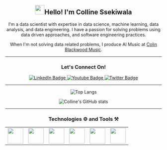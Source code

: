 
<div align="center" >
  <h2><img src="https://raw.githubusercontent.com/MartinHeinz/MartinHeinz/master/wave.gif" width="30px">Hello! I'm Colline Ssekiwala</h2>
   <p>I'm a data scientist with expertise in data science, machine learning, data analysis, and data engineering. I have a passion for solving problems using data driven approaches, and software engineering practices. 
  </p> 
  <p>When I'm not solving data related problems, I produce AI Music at <a href="https://www.youtube.com/@Colin-Blackwood">Colin Blackwood Music</a>. </p>
<hr>
<div align="center">
  <h3>Let's Connect On!</h3>
  <div id="badges">
  <a href="https://www.linkedin.com/in/colline-ssekiwala/">
    <img src="https://img.shields.io/badge/LinkedIn-blue?style=for-the-badge&logo=linkedin&logoColor=white" alt="LinkedIn Badge"/>
  </a>
  <a href="https://www.youtube.com/@Colin-Blackwood">
    <img src="https://img.shields.io/badge/YouTube-red?style=for-the-badge&logo=youtube&logoColor=white" alt="Youtube Badge"/>
  </a>
  <a href="https://x.com/Ssekiwalac">
    <img src="https://img.shields.io/badge/Twitter-blue?style=for-the-badge&logo=twitter&logoColor=white" alt="Twitter Badge"/>
  </a>
</div>
</div>
<hr>
 <div align="center">
   
  ![Top Langs](https://github-readme-stats.vercel.app/api/top-langs/?username=Colline-Ssekiwala&layout=compact) 
  
  ![Colline's GitHub stats](https://github-readme-stats.vercel.app/api?username=Colline-Ssekiwala&show_icons=true)
</div>
<hr>
<h3 align="centre">Technologies ⚙️ and Tools ⚒️</h3>
<table>
  <tr>
    <td><img src="https://github.com/onemarc/tech-icons/blob/main/icons/python-dark.svg" width="50"></td>
    <td><img src="https://github.com/onemarc/tech-icons/blob/main/icons/vscode-dark.svg" width="50"></td>
    <td><img src="https://github.com/onemarc/tech-icons/blob/main/icons/github-dark.svg" width="50"></td>
    <td><img src="https://github.com/onemarc/tech-icons/blob/main/icons/django.svg" width="50"></td>
    <td><img src="https://github.com/onemarc/tech-icons/blob/main/icons/jupyter-dark.svg" width="50"></td>
    <td><img src="https://github.com/onemarc/tech-icons/blob/main/icons/pandas-dark.svg" width="50"></td>
  </tr>
</table>
